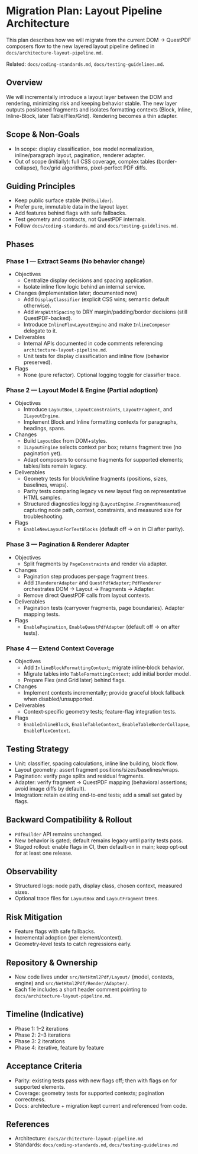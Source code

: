 # Migration Plan: Layout Pipeline Architecture

This plan describes how we will migrate from the current DOM → QuestPDF composers flow to the new layered layout pipeline defined in `docs/architecture-layout-pipeline.md`.

Related: `docs/coding-standards.md`, `docs/testing-guidelines.md`.

## Overview

We will incrementally introduce a layout layer between the DOM and rendering, minimizing risk and keeping behavior stable. The new layer outputs positioned fragments and isolates formatting contexts (Block, Inline, Inline-Block, later Table/Flex/Grid). Rendering becomes a thin adapter.

## Scope & Non‑Goals

- In scope: display classification, box model normalization, inline/paragraph layout, pagination, renderer adapter.
- Out of scope (initially): full CSS coverage, complex tables (border-collapse), flex/grid algorithms, pixel-perfect PDF diffs.

## Guiding Principles

- Keep public surface stable (`PdfBuilder`).
- Prefer pure, immutable data in the layout layer.
- Add features behind flags with safe fallbacks.
- Test geometry and contracts, not QuestPDF internals.
- Follow `docs/coding-standards.md` and `docs/testing-guidelines.md`.

## Phases

### Phase 1 — Extract Seams (No behavior change)
- Objectives
  - Centralize display decisions and spacing application.
  - Isolate inline flow logic behind an internal service.
- Changes (implementation later; documented now)
  - Add `DisplayClassifier` (explicit CSS wins; semantic default otherwise).
  - Add `WrapWithSpacing` to DRY margin/padding/border decisions (still QuestPDF-backed).
  - Introduce `InlineFlowLayoutEngine` and make `InlineComposer` delegate to it.
- Deliverables
  - Internal APIs documented in code comments referencing `architecture-layout-pipeline.md`.
  - Unit tests for display classification and inline flow (behavior preserved).
- Flags
  - None (pure refactor). Optional logging toggle for classifier trace.

### Phase 2 — Layout Model & Engine (Partial adoption)
- Objectives
  - Introduce `LayoutBox`, `LayoutConstraints`, `LayoutFragment`, and `ILayoutEngine`.
  - Implement Block and Inline formatting contexts for paragraphs, headings, spans.
- Changes
  - Build `LayoutBox` from DOM+styles.
  - `ILayoutEngine` selects context per box; returns fragment tree (no pagination yet).
  - Adapt composers to consume fragments for supported elements; tables/lists remain legacy.
- Deliverables
  - Geometry tests for block/inline fragments (positions, sizes, baselines, wraps).
  - Parity tests comparing legacy vs new layout flag on representative HTML samples.
  - Structured diagnostics logging (`LayoutEngine.FragmentMeasured`) capturing node path, context, constraints, and measured size for troubleshooting.
- Flags
  - `EnableNewLayoutForTextBlocks` (default off → on in CI after parity).

### Phase 3 — Pagination & Renderer Adapter
- Objectives
  - Split fragments by `PageConstraints` and render via adapter.
- Changes
  - Pagination step produces per‑page fragment trees.
  - Add `IRendererAdapter` and `QuestPdfAdapter`; `PdfRenderer` orchestrates DOM → Layout → Fragments → Adapter.
  - Remove direct QuestPDF calls from layout contexts.
- Deliverables
  - Pagination tests (carryover fragments, page boundaries). Adapter mapping tests.
- Flags
  - `EnablePagination`, `EnableQuestPdfAdapter` (default off → on after tests).

### Phase 4 — Extend Context Coverage
- Objectives
  - Add `InlineBlockFormattingContext`; migrate inline‑block behavior.
  - Migrate tables into `TableFormattingContext`; add initial border model.
  - Prepare Flex (and Grid later) behind flags.
- Changes
  - Implement contexts incrementally; provide graceful block fallback when disabled/unsupported.
- Deliverables
  - Context‑specific geometry tests; feature-flag integration tests.
- Flags
  - `EnableInlineBlock`, `EnableTableContext`, `EnableTableBorderCollapse`, `EnableFlexContext`.

## Testing Strategy

- Unit: classifier, spacing calculations, inline line building, block flow.
- Layout geometry: assert fragment positions/sizes/baselines/wraps.
- Pagination: verify page splits and residual fragments.
- Adapter: verify fragment → QuestPDF mapping (behavioral assertions; avoid image diffs by default).
- Integration: retain existing end‑to‑end tests; add a small set gated by flags.

## Backward Compatibility & Rollout

- `PdfBuilder` API remains unchanged.
- New behavior is gated; default remains legacy until parity tests pass.
- Staged rollout: enable flags in CI, then default‑on in main; keep opt‑out for at least one release.

## Observability

- Structured logs: node path, display class, chosen context, measured sizes.
- Optional trace files for `LayoutBox` and `LayoutFragment` trees.

## Risk Mitigation

- Feature flags with safe fallbacks.
- Incremental adoption (per element/context).
- Geometry‑level tests to catch regressions early.

## Repository & Ownership

- New code lives under `src/NetHtml2Pdf/Layout/` (model, contexts, engine) and `src/NetHtml2Pdf/Render/Adapter/`.
- Each file includes a short header comment pointing to `docs/architecture-layout-pipeline.md`.

## Timeline (Indicative)

- Phase 1: 1–2 iterations
- Phase 2: 2–3 iterations
- Phase 3: 2 iterations
- Phase 4: iterative, feature by feature

## Acceptance Criteria

- Parity: existing tests pass with new flags off; then with flags on for supported elements.
- Coverage: geometry tests for supported contexts; pagination correctness.
- Docs: architecture + migration kept current and referenced from code.

## References

- Architecture: `docs/architecture-layout-pipeline.md`
- Standards: `docs/coding-standards.md`, `docs/testing-guidelines.md`
